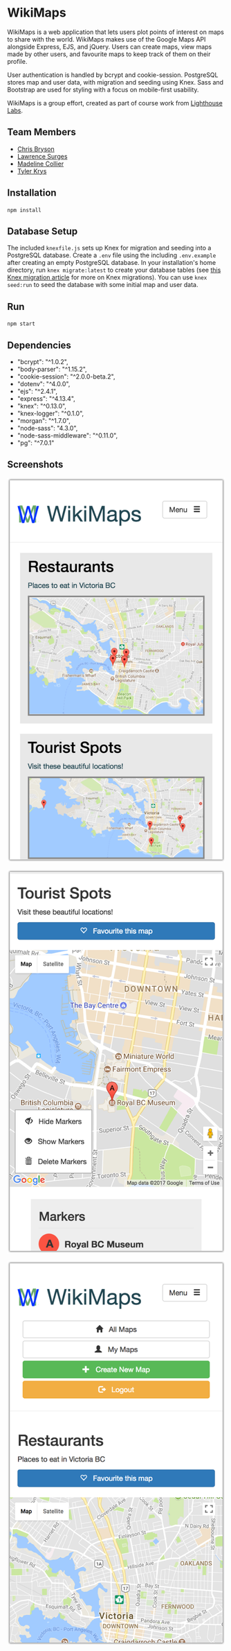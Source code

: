 # WikiMaps

WikiMaps is a web application that lets users plot points of interest on maps to share with the world. WikiMaps makes use of the Google Maps API alongside Express, EJS, and jQuery. Users can create maps, view maps made by other users, and favourite maps to keep track of them on their profile. 

User authentication is handled by bcrypt and cookie-session. PostgreSQL stores map and user data, with migration and seeding using Knex. Sass and Bootstrap are used for styling with a focus on mobile-first usability.

WikiMaps is a group effort, created as part of course work from [Lighthouse Labs](https://github.com/lighthouse-labs).

## Team Members
- [Chris Bryson](https://github.com/RiptideWallace)
- [Lawrence Surges](https://github.com/surgeslc)
- [Madeline Collier](https://github.com/MadelineCollier)
- [Tyler Krys](https://github.com/ty2k)

## Installation

`npm install`

## Database Setup

The included `knexfile.js` sets up Knex for migration and seeding into a PostgreSQL database. Create a `.env` file using the including `.env.example` after creating an empty PostgreSQL database. In your installation's home directory, run `knex migrate:latest` to create your database tables (see [this Knex migration article](http://perkframework.com/v1/guides/database-migrations-knex.html) for more on Knex migrations). You can use `knex seed:run` to seed the database with some initial map and user data.

## Run

`npm start`

## Dependencies

 - "bcrypt": "^1.0.2",
 - "body-parser": "^1.15.2",
 - "cookie-session": "^2.0.0-beta.2",
 - "dotenv": "^4.0.0",
 - "ejs": "^2.4.1",
 - "express": "^4.13.4",
 - "knex": "^0.13.0",
 - "knex-logger": "^0.1.0",
 - "morgan": "^1.7.0",
 - "node-sass": "4.3.0",
 - "node-sass-middleware": "^0.11.0",
 - "pg": "^7.0.1"

 ## Screenshots

![WikiMaps homepage map index](https://raw.githubusercontent.com/RiptideWallace/WikiMaps/master/docs/Screenshot-WikiMaps-index.png)

![Map with marker list](https://raw.githubusercontent.com/RiptideWallace/WikiMaps/master/docs/Screenshot-map-with-marker-list.png)

![Top navigation menu expanded](https://raw.githubusercontent.com/RiptideWallace/WikiMaps/master/docs/Screenshot-nav-menu-expanded.png)
